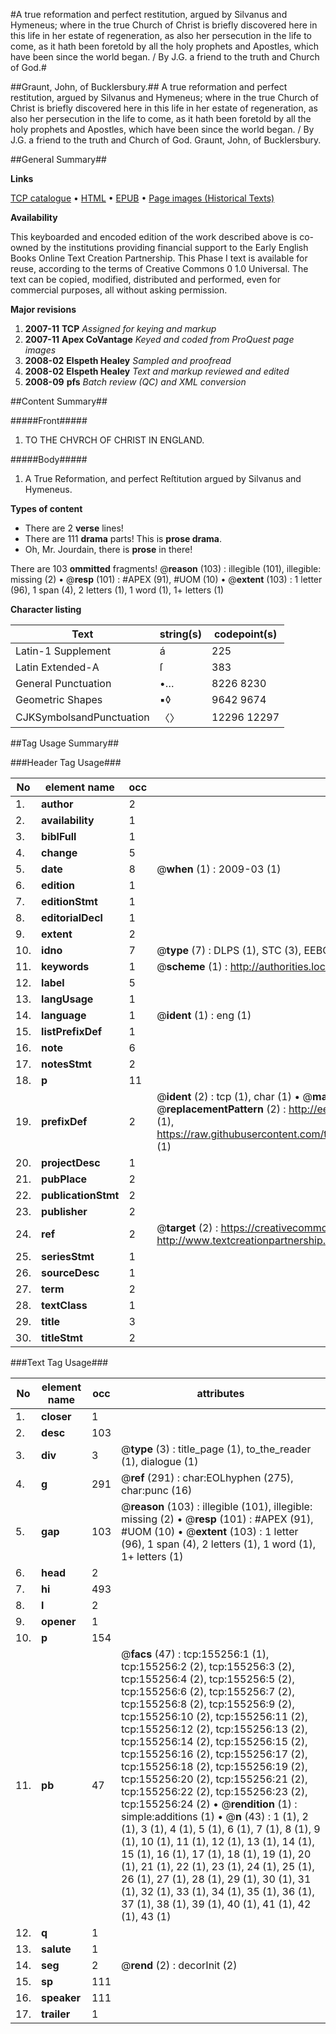 #A true reformation and perfect restitution, argued by Silvanus and Hymeneus; where in the true Church of Christ is briefly discovered here in this life in her estate of regeneration, as also her persecution in the life to come, as it hath been foretold by all the holy prophets and Apostles, which have been since the world began. / By J.G. a friend to the truth and Church of God.#

##Graunt, John, of Bucklersbury.##
A true reformation and perfect restitution, argued by Silvanus and Hymeneus; where in the true Church of Christ is briefly discovered here in this life in her estate of regeneration, as also her persecution in the life to come, as it hath been foretold by all the holy prophets and Apostles, which have been since the world began. / By J.G. a friend to the truth and Church of God.
Graunt, John, of Bucklersbury.

##General Summary##

**Links**

[TCP catalogue](http://www.ota.ox.ac.uk/tcp/)  • 
[HTML](http://tei.it.ox.ac.uk/tcp/Texts-HTML/free/A85/A85549.html)  • 
[EPUB](http://tei.it.ox.ac.uk/tcp/Texts-EPUB/free/A85/A85549.epub) • 
[Page images (Historical Texts)](https://data.historicaltexts.jisc.ac.uk/view?pubId=eebo-99871378e&pageId=eebo-99871378e-155256-1)

**Availability**

This keyboarded and encoded edition of the
	       work described above is co-owned by the institutions
	       providing financial support to the Early English Books
	       Online Text Creation Partnership. This Phase I text is
	       available for reuse, according to the terms of Creative
	       Commons 0 1.0 Universal. The text can be copied,
	       modified, distributed and performed, even for
	       commercial purposes, all without asking permission.

**Major revisions**

1. __2007-11__ __TCP__ *Assigned for keying and markup*
1. __2007-11__ __Apex CoVantage__ *Keyed and coded from ProQuest page images*
1. __2008-02__ __Elspeth Healey__ *Sampled and proofread*
1. __2008-02__ __Elspeth Healey__ *Text and markup reviewed and edited*
1. __2008-09__ __pfs__ *Batch review (QC) and XML conversion*

##Content Summary##

#####Front#####

1. TO THE CHVRCH OF CHRIST IN ENGLAND.

#####Body#####

1. A True Reformation, and perfect Reſtitution argued by Silvanus and Hymeneus.

**Types of content**

  * There are 2 **verse** lines!
  * There are 111 **drama** parts! This is **prose drama**.
  * Oh, Mr. Jourdain, there is **prose** in there!

There are 103 **ommitted** fragments! 
 @__reason__ (103) : illegible (101), illegible: missing (2)  •  @__resp__ (101) : #APEX (91), #UOM (10)  •  @__extent__ (103) : 1 letter (96), 1 span (4), 2 letters (1), 1 word (1), 1+ letters (1)

**Character listing**


|Text|string(s)|codepoint(s)|
|---|---|---|
|Latin-1 Supplement|á|225|
|Latin Extended-A|ſ|383|
|General Punctuation|•…|8226 8230|
|Geometric Shapes|▪◊|9642 9674|
|CJKSymbolsandPunctuation|〈〉|12296 12297|

##Tag Usage Summary##

###Header Tag Usage###

|No|element name|occ|attributes|
|---|---|---|---|
|1.|__author__|2||
|2.|__availability__|1||
|3.|__biblFull__|1||
|4.|__change__|5||
|5.|__date__|8| @__when__ (1) : 2009-03 (1)|
|6.|__edition__|1||
|7.|__editionStmt__|1||
|8.|__editorialDecl__|1||
|9.|__extent__|2||
|10.|__idno__|7| @__type__ (7) : DLPS (1), STC (3), EEBO-CITATION (1), PROQUEST (1), VID (1)|
|11.|__keywords__|1| @__scheme__ (1) : http://authorities.loc.gov/ (1)|
|12.|__label__|5||
|13.|__langUsage__|1||
|14.|__language__|1| @__ident__ (1) : eng (1)|
|15.|__listPrefixDef__|1||
|16.|__note__|6||
|17.|__notesStmt__|2||
|18.|__p__|11||
|19.|__prefixDef__|2| @__ident__ (2) : tcp (1), char (1)  •  @__matchPattern__ (2) : ([0-9\-]+):([0-9IVX]+) (1), (.+) (1)  •  @__replacementPattern__ (2) : http://eebo.chadwyck.com/downloadtiff?vid=$1&page=$2 (1), https://raw.githubusercontent.com/textcreationpartnership/Texts/master/tcpchars.xml#$1 (1)|
|20.|__projectDesc__|1||
|21.|__pubPlace__|2||
|22.|__publicationStmt__|2||
|23.|__publisher__|2||
|24.|__ref__|2| @__target__ (2) : https://creativecommons.org/publicdomain/zero/1.0/ (1), http://www.textcreationpartnership.org/docs/. (1)|
|25.|__seriesStmt__|1||
|26.|__sourceDesc__|1||
|27.|__term__|2||
|28.|__textClass__|1||
|29.|__title__|3||
|30.|__titleStmt__|2||


###Text Tag Usage###

|No|element name|occ|attributes|
|---|---|---|---|
|1.|__closer__|1||
|2.|__desc__|103||
|3.|__div__|3| @__type__ (3) : title_page (1), to_the_reader (1), dialogue (1)|
|4.|__g__|291| @__ref__ (291) : char:EOLhyphen (275), char:punc (16)|
|5.|__gap__|103| @__reason__ (103) : illegible (101), illegible: missing (2)  •  @__resp__ (101) : #APEX (91), #UOM (10)  •  @__extent__ (103) : 1 letter (96), 1 span (4), 2 letters (1), 1 word (1), 1+ letters (1)|
|6.|__head__|2||
|7.|__hi__|493||
|8.|__l__|2||
|9.|__opener__|1||
|10.|__p__|154||
|11.|__pb__|47| @__facs__ (47) : tcp:155256:1 (1), tcp:155256:2 (2), tcp:155256:3 (2), tcp:155256:4 (2), tcp:155256:5 (2), tcp:155256:6 (2), tcp:155256:7 (2), tcp:155256:8 (2), tcp:155256:9 (2), tcp:155256:10 (2), tcp:155256:11 (2), tcp:155256:12 (2), tcp:155256:13 (2), tcp:155256:14 (2), tcp:155256:15 (2), tcp:155256:16 (2), tcp:155256:17 (2), tcp:155256:18 (2), tcp:155256:19 (2), tcp:155256:20 (2), tcp:155256:21 (2), tcp:155256:22 (2), tcp:155256:23 (2), tcp:155256:24 (2)  •  @__rendition__ (1) : simple:additions (1)  •  @__n__ (43) : 1 (1), 2 (1), 3 (1), 4 (1), 5 (1), 6 (1), 7 (1), 8 (1), 9 (1), 10 (1), 11 (1), 12 (1), 13 (1), 14 (1), 15 (1), 16 (1), 17 (1), 18 (1), 19 (1), 20 (1), 21 (1), 22 (1), 23 (1), 24 (1), 25 (1), 26 (1), 27 (1), 28 (1), 29 (1), 30 (1), 31 (1), 32 (1), 33 (1), 34 (1), 35 (1), 36 (1), 37 (1), 38 (1), 39 (1), 40 (1), 41 (1), 42 (1), 43 (1)|
|12.|__q__|1||
|13.|__salute__|1||
|14.|__seg__|2| @__rend__ (2) : decorInit (2)|
|15.|__sp__|111||
|16.|__speaker__|111||
|17.|__trailer__|1||
